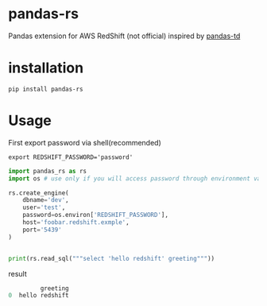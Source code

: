# pandas-rs

Pandas extension for AWS RedShift (not official)
inspired by [pandas-td](https://github.com/treasure-data/pandas-td)

# installation

~~~
pip install pandas-rs
~~~


# Usage

First export password via shell(recommended)

~~~shell
export REDSHIFT_PASSWORD='password'
~~~

~~~py
import pandas_rs as rs
import os # use only if you will access password through environment variables

rs.create_engine(
    dbname='dev',
    user='test',
    password=os.environ['REDSHIFT_PASSWORD'],
    host='foobar.redshift.exmple',
    port='5439'
)


print(rs.read_sql("""select 'hello redshift' greeting"""))
~~~

result

~~~py
         greeting
0  hello redshift
~~~

